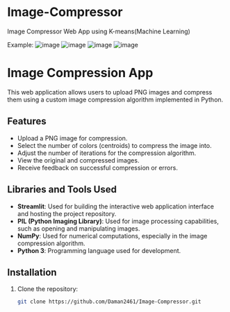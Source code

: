 # Image-Compressor
Image Compressor Web App using K-means(Machine Learning)

Example:
![image](https://github.com/Daman2461/Image-Compressor/assets/142651012/37a9b3cc-b088-40f3-b7ee-10bbb1b447c6)
![image](https://github.com/Daman2461/Image-Compressor/assets/142651012/965ce1e7-113a-4465-a5bf-f41e5dddfd21)
![image](https://github.com/Daman2461/Image-Compressor/assets/142651012/e5e15c76-4daf-42fd-a1a4-894ddae27d9f)
![image](https://github.com/Daman2461/Image-Compressor/assets/142651012/e639ee89-9955-4c81-b4e4-78299923e259)



# Image Compression App

This web application allows users to upload PNG images and compress them using a custom image compression algorithm implemented in Python.

## Features

- Upload a PNG image for compression.
- Select the number of colors (centroids) to compress the image into.
- Adjust the number of iterations for the compression algorithm.
- View the original and compressed images.
- Receive feedback on successful compression or errors.
  
## Libraries and Tools Used

- **Streamlit**: Used for building the interactive web application interface and hosting the project repository.
- **PIL (Python Imaging Library)**: Used for image processing capabilities, such as opening and manipulating images.
- **NumPy**: Used for numerical computations, especially in the image compression algorithm.
- **Python 3**: Programming language used for development.

  
## Installation

1. Clone the repository:

   ```bash
   git clone https://github.com/Daman2461/Image-Compressor.git

